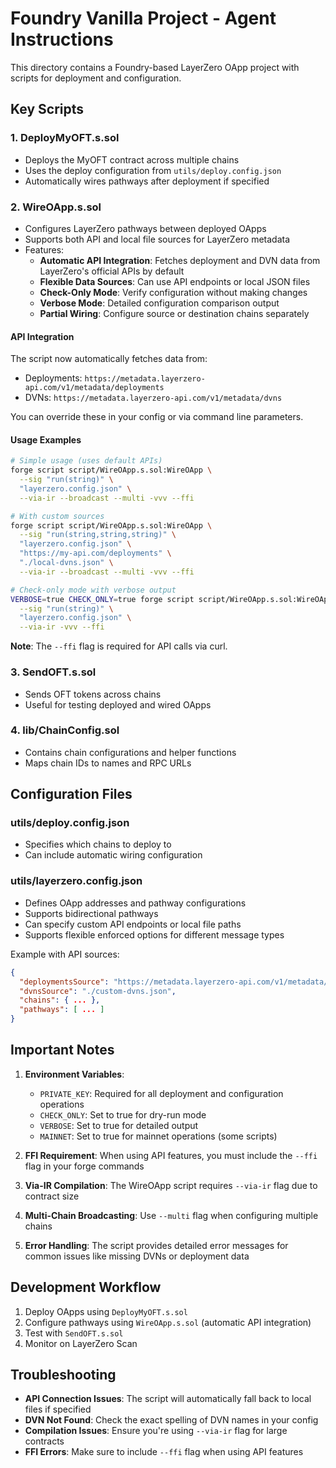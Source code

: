 # Foundry Vanilla Project - Agent Instructions

This directory contains a Foundry-based LayerZero OApp project with scripts for deployment and configuration.

## Key Scripts

### 1. DeployMyOFT.s.sol
- Deploys the MyOFT contract across multiple chains
- Uses the deploy configuration from `utils/deploy.config.json`
- Automatically wires pathways after deployment if specified

### 2. WireOApp.s.sol
- Configures LayerZero pathways between deployed OApps
- Supports both API and local file sources for LayerZero metadata
- Features:
  - **Automatic API Integration**: Fetches deployment and DVN data from LayerZero's official APIs by default
  - **Flexible Data Sources**: Can use API endpoints or local JSON files
  - **Check-Only Mode**: Verify configuration without making changes
  - **Verbose Mode**: Detailed configuration comparison output
  - **Partial Wiring**: Configure source or destination chains separately

#### API Integration
The script now automatically fetches data from:
- Deployments: `https://metadata.layerzero-api.com/v1/metadata/deployments`
- DVNs: `https://metadata.layerzero-api.com/v1/metadata/dvns`

You can override these in your config or via command line parameters.

#### Usage Examples
```bash
# Simple usage (uses default APIs)
forge script script/WireOApp.s.sol:WireOApp \
  --sig "run(string)" \
  "layerzero.config.json" \
  --via-ir --broadcast --multi -vvv --ffi

# With custom sources
forge script script/WireOApp.s.sol:WireOApp \
  --sig "run(string,string,string)" \
  "layerzero.config.json" \
  "https://my-api.com/deployments" \
  "./local-dvns.json" \
  --via-ir --broadcast --multi -vvv --ffi

# Check-only mode with verbose output
VERBOSE=true CHECK_ONLY=true forge script script/WireOApp.s.sol:WireOApp \
  --sig "run(string)" \
  "layerzero.config.json" \
  --via-ir -vvv --ffi
```

**Note**: The `--ffi` flag is required for API calls via curl.

### 3. SendOFT.s.sol
- Sends OFT tokens across chains
- Useful for testing deployed and wired OApps

### 4. lib/ChainConfig.sol
- Contains chain configurations and helper functions
- Maps chain IDs to names and RPC URLs

## Configuration Files

### utils/deploy.config.json
- Specifies which chains to deploy to
- Can include automatic wiring configuration

### utils/layerzero.config.json
- Defines OApp addresses and pathway configurations
- Supports bidirectional pathways
- Can specify custom API endpoints or local file paths
- Supports flexible enforced options for different message types

Example with API sources:
```json
{
  "deploymentsSource": "https://metadata.layerzero-api.com/v1/metadata/deployments",
  "dvnsSource": "./custom-dvns.json",
  "chains": { ... },
  "pathways": [ ... ]
}
```

## Important Notes

1. **Environment Variables**:
   - `PRIVATE_KEY`: Required for all deployment and configuration operations
   - `CHECK_ONLY`: Set to true for dry-run mode
   - `VERBOSE`: Set to true for detailed output
   - `MAINNET`: Set to true for mainnet operations (some scripts)

2. **FFI Requirement**: When using API features, you must include the `--ffi` flag in your forge commands

3. **Via-IR Compilation**: The WireOApp script requires `--via-ir` flag due to contract size

4. **Multi-Chain Broadcasting**: Use `--multi` flag when configuring multiple chains

5. **Error Handling**: The script provides detailed error messages for common issues like missing DVNs or deployment data

## Development Workflow

1. Deploy OApps using `DeployMyOFT.s.sol`
2. Configure pathways using `WireOApp.s.sol` (automatic API integration)
3. Test with `SendOFT.s.sol`
4. Monitor on LayerZero Scan

## Troubleshooting

- **API Connection Issues**: The script will automatically fall back to local files if specified
- **DVN Not Found**: Check the exact spelling of DVN names in your config
- **Compilation Issues**: Ensure you're using `--via-ir` flag for large contracts
- **FFI Errors**: Make sure to include `--ffi` flag when using API features 